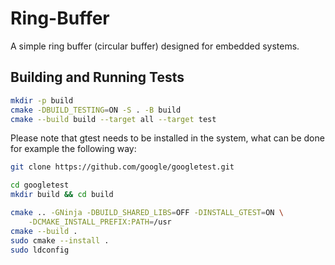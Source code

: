 Ring-Buffer
===========

A simple ring buffer (circular buffer) designed for embedded systems.

Building and Running Tests
---------------------------

```bash
mkdir -p build
cmake -DBUILD_TESTING=ON -S . -B build
cmake --build build --target all --target test
```

Please note that gtest needs to be installed in the system, what can be done
for example the following way:

```bash
git clone https://github.com/google/googletest.git

cd googletest
mkdir build && cd build

cmake .. -GNinja -DBUILD_SHARED_LIBS=OFF -DINSTALL_GTEST=ON \
    -DCMAKE_INSTALL_PREFIX:PATH=/usr
cmake --build .
sudo cmake --install .
sudo ldconfig
```
